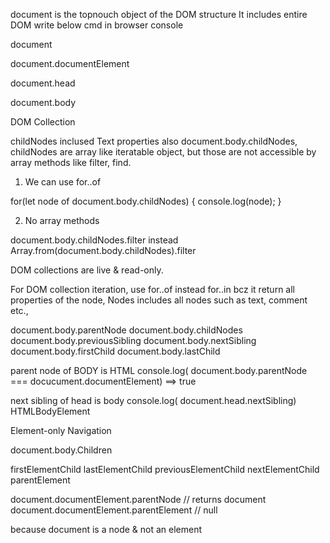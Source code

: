 document is the topnouch object of the DOM structure
It includes entire DOM
write below cmd in browser console

document
<!DOCTYPE html>
<html>
<head>
</head>
<body>
</body>
</html>

document.documentElement
<html>
<head>
</head>
<body>
</body>
</html>

document.head
<head>
</head>


document.body
<body>
</body>

DOM Collection

childNodes inclused Text properties also
document.body.childNodes, childNodes are array like iteratable object, but those are not accessible by array methods like filter, find.

1. We can use for..of

for(let node of document.body.childNodes) {
    console.log(node);
}

2. No array methods

document.body.childNodes.filter instead Array.from(document.body.childNodes).filter

DOM collections are live & read-only.

For DOM collection iteration, use for..of instead for..in bcz it return all properties of the node, Nodes includes all nodes such as text, comment etc.,

document.body.parentNode
document.body.childNodes
document.body.previousSibling
document.body.nextSibling
document.body.firstChild
document.body.lastChild

parent node of BODY is HTML
console.log( document.body.parentNode === docucument.documentElement) ==> true

next sibling of head is body
console.log( document.head.nextSibling) HTMLBodyElement

Element-only Navigation

document.body.Children

firstElementChild
lastElementChild
previousElementChild
nextElementChild
parentElement

document.documentElement.parentNode // returns document
document.documentElement.parentElement // null 

because document is a node & not an element